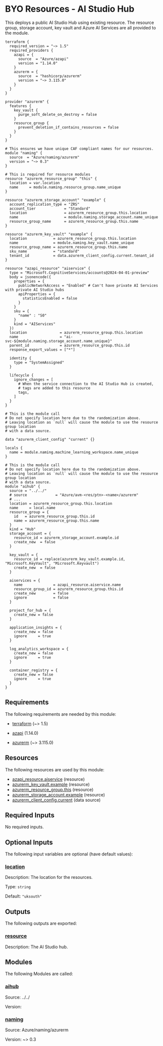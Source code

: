 <!-- BEGIN_TF_DOCS -->
# BYO Resources - AI Studio Hub

This deploys a public AI Studio Hub using existing resource. The resource group, storage account, key vault and Azure AI Services are all provided to the module.

```hcl
terraform {
  required_version = "~> 1.5"
  required_providers {
    azapi = {
      source  = "Azure/azapi"
      version = "1.14.0"
    }
    azurerm = {
      source  = "hashicorp/azurerm"
      version = "~> 3.115.0"
    }
  }
}

provider "azurerm" {
  features {
    key_vault {
      purge_soft_delete_on_destroy = false
    }
    resource_group {
      prevent_deletion_if_contains_resources = false
    }
  }
}

# This ensures we have unique CAF compliant names for our resources.
module "naming" {
  source  = "Azure/naming/azurerm"
  version = "~> 0.3"
}

# This is required for resource modules
resource "azurerm_resource_group" "this" {
  location = var.location
  name     = module.naming.resource_group.name_unique
}

resource "azurerm_storage_account" "example" {
  account_replication_type = "ZRS"
  account_tier             = "Standard"
  location                 = azurerm_resource_group.this.location
  name                     = module.naming.storage_account.name_unique
  resource_group_name      = azurerm_resource_group.this.name
}

resource "azurerm_key_vault" "example" {
  location            = azurerm_resource_group.this.location
  name                = module.naming.key_vault.name_unique
  resource_group_name = azurerm_resource_group.this.name
  sku_name            = "standard"
  tenant_id           = data.azurerm_client_config.current.tenant_id
}

resource "azapi_resource" "aiservice" {
  type = "Microsoft.CognitiveServices/accounts@2024-04-01-preview"
  body = jsonencode({
    properties = {
      publicNetworkAccess = "Enabled" # Can't have private AI Services with private AI Studio hubs
      apiProperties = {
        statisticsEnabled = false
      }
    }
    sku = {
      "name" : "S0"
    }
    kind = "AIServices"
  })
  location               = azurerm_resource_group.this.location
  name                   = "ai-svc-${module.naming.storage_account.name_unique}"
  parent_id              = azurerm_resource_group.this.id
  response_export_values = ["*"]

  identity {
    type = "SystemAssigned"
  }

  lifecycle {
    ignore_changes = [
      # When the service connection to the AI Studio Hub is created, 
      # tags are added to this resource
      tags,
    ]
  }
}

# This is the module call
# Do not specify location here due to the randomization above.
# Leaving location as `null` will cause the module to use the resource group location
# with a data source.

data "azurerm_client_config" "current" {}

locals {
  name = module.naming.machine_learning_workspace.name_unique
}

# This is the module call
# Do not specify location here due to the randomization above.
# Leaving location as `null` will cause the module to use the resource group location
# with a data source.
module "aihub" {
  source = "../../"
  # source             = "Azure/avm-<res/ptn>-<name>/azurerm"
  # ...
  location = azurerm_resource_group.this.location
  name     = local.name
  resource_group = {
    id   = azurerm_resource_group.this.id
    name = azurerm_resource_group.this.name
  }
  kind = "Hub"
  storage_account = {
    resource_id = azurerm_storage_account.example.id
    create_new  = false
  }

  key_vault = {
    resource_id = replace(azurerm_key_vault.example.id, "Microsoft.KeyVault", "Microsoft.Keyvault")
    create_new  = false
  }

  aiservices = {
    name              = azapi_resource.aiservice.name
    resource_group_id = azurerm_resource_group.this.id
    create_new        = false
    ignore            = false
  }

  project_for_hub = {
    create_new = false
  }

  application_insights = {
    create_new = false
    ignore     = true
  }

  log_analytics_workspace = {
    create_new = false
    ignore     = true
  }

  container_registry = {
    create_new = false
    ignore     = true
  }
}
```

<!-- markdownlint-disable MD033 -->
## Requirements

The following requirements are needed by this module:

- <a name="requirement_terraform"></a> [terraform](#requirement\_terraform) (~> 1.5)

- <a name="requirement_azapi"></a> [azapi](#requirement\_azapi) (1.14.0)

- <a name="requirement_azurerm"></a> [azurerm](#requirement\_azurerm) (~> 3.115.0)

## Resources

The following resources are used by this module:

- [azapi_resource.aiservice](https://registry.terraform.io/providers/Azure/azapi/1.14.0/docs/resources/resource) (resource)
- [azurerm_key_vault.example](https://registry.terraform.io/providers/hashicorp/azurerm/latest/docs/resources/key_vault) (resource)
- [azurerm_resource_group.this](https://registry.terraform.io/providers/hashicorp/azurerm/latest/docs/resources/resource_group) (resource)
- [azurerm_storage_account.example](https://registry.terraform.io/providers/hashicorp/azurerm/latest/docs/resources/storage_account) (resource)
- [azurerm_client_config.current](https://registry.terraform.io/providers/hashicorp/azurerm/latest/docs/data-sources/client_config) (data source)

<!-- markdownlint-disable MD013 -->
## Required Inputs

No required inputs.

## Optional Inputs

The following input variables are optional (have default values):

### <a name="input_location"></a> [location](#input\_location)

Description: The location for the resources.

Type: `string`

Default: `"uksouth"`

## Outputs

The following outputs are exported:

### <a name="output_resource"></a> [resource](#output\_resource)

Description: The AI Studio hub.

## Modules

The following Modules are called:

### <a name="module_aihub"></a> [aihub](#module\_aihub)

Source: ../../

Version:

### <a name="module_naming"></a> [naming](#module\_naming)

Source: Azure/naming/azurerm

Version: ~> 0.3

<!-- END_TF_DOCS -->